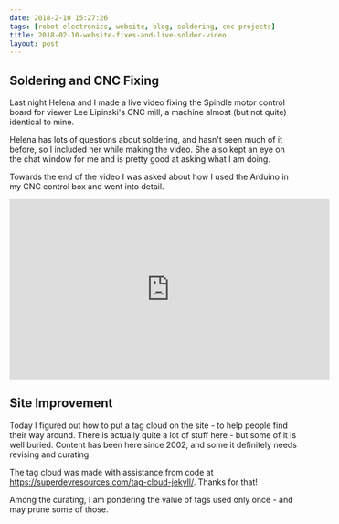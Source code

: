 ```yaml
---
date: 2018-2-10 15:27:26
tags: [robot electronics, website, blog, soldering, cnc projects]
title: 2018-02-10-website-fixes-and-live-solder-video
layout: post
---
```

## Soldering and CNC Fixing

Last night Helena and I made a live video fixing the Spindle motor control board for viewer Lee Lipinski's CNC mill, a machine almost (but not quite) identical to mine.

Helena has lots of questions about soldering, and hasn't seen much of it before, so I included her while making the video. She also kept an eye on the chat window for me and is pretty good at asking what I am doing.

Towards the end of the video I was asked about how I used the Arduino in my CNC control box and went into detail.

<div class="embed-responsive embed-responsive-16by9">
<iframe width="560" height="315" src="https://www.youtube.com/embed/Xo0OdpegvjI" frameborder="0" allowfullscreen="True"></iframe>
</div>

## Site Improvement

Today I figured out how to put a tag cloud on the site - to help people find their way around.
There is actually quite a lot of stuff here - but some of it is well buried.
Content has been here since 2002, and some it definitely needs revising and curating.

The tag cloud was made with assistance from code at <https://superdevresources.com/tag-cloud-jekyll/>. Thanks for that!

Among the curating, I am pondering the value of tags used only once - and may prune some of those.
